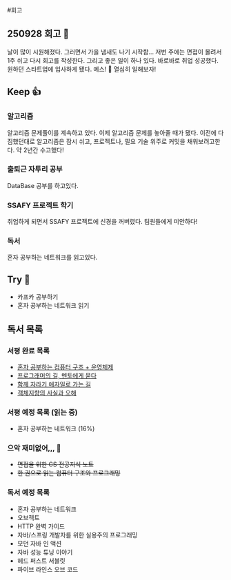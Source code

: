 #회고 

## 250928 회고 💬
날이 많이 시원해졌다. 그러면서 가을 냄새도 나기 시작함... 저번 주에는 면접이 몰려서 1주 쉬고 다시 회고를 작성한다. 그리고 좋은 일이 하나 있다. 바로바로 취업 성공했다. 원하던 스타트업에 입사하게 됐다. 예스! 🤩 열심히 일해보자!

## Keep 👍
### 알고리즘
알고리즘 문제풀이를 계속하고 있다. 이제 알고리즘 문제를 놓아줄 때가 됐다. 이전에 다짐했던대로 알고리즘은 잠시 쉬고, 프로젝트나, 필요 기술 위주로 커밋을 채워보려고한다. 약 2년간 수고했다!

### 출퇴근 자투리 공부
DataBase 공부를 하고있다.

### SSAFY 프로젝트 학기
취업하게 되면서 SSAFY 프로젝트에 신경을 꺼버렸다. 팀원들에게 미안하다! 

### 독서
혼자 공부하는 네트워크를 읽고있다.

## Try 🧚
- 카프카 공부하기
- 혼자 공부하는 네트워크 읽기

## 독서 목록

### 서평 완료 목록
- [혼자 공부하는 컴퓨터 구조 + 운영체제](https://velog.io/@regular_jk_kim/혼자-공부하는-컴퓨터-구조-운영체제-를-읽고)
- [프로그래머의 길, 멘토에게 묻다](https://velog.io/@regular_jk_kim/프로그래머의-길-멘토에게-묻다-를-읽고-24jpq345)
- [함께 자라기 애자일로 가는 길](https://velog.io/@regular_jk_kim/함께-자라기-를-읽고)
- [객체지향의 사실과 오해](https://velog.io/@regular_jk_kim/객체지향의-사실과-오해-를-읽고)

### 서평 예정 목록 (읽는 중) 
- 혼자 공부하는 네트워크 (16%)

### 으악 재미없어,,, 🤪
- ~~면접을 위한 CS 전공지식 노트~~
- ~~한 권으로 읽는 컴퓨터 구조와 프로그래밍~~

### 독서 예정 목록
- 혼자 공부하는 네트워크
- 오브젝트
- HTTP 완벽 가이드
- 자바/스프링 개발자를 위한 실용주의 프로그래밍
- 모던 자바 인 액션
- 자바 성능 튜닝 이야기 
- 헤드 퍼스트 서블릿
- 파이브 라인스 오브 코드
